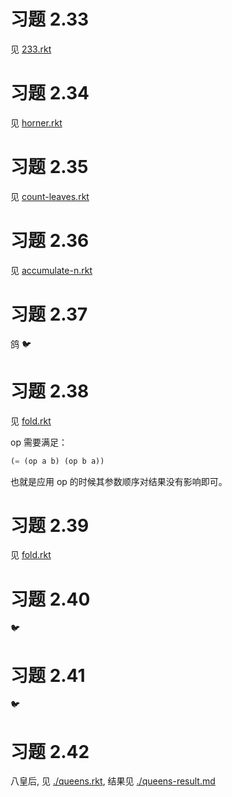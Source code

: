 # 习题 2.33 

见 [233.rkt](./233.rkt)


# 习题 2.34 

见 [horner.rkt](./horner.rkt)

# 习题 2.35 

见 [count-leaves.rkt](./count-leaves.rkt)

# 习题 2.36 

见 [accumulate-n.rkt](./accumulate-n.rkt)


# 习题 2.37 

鸽 🐦

# 习题 2.38 

见 [fold.rkt](./fold.rkt)

op 需要满足：

``` scheme
(= (op a b) (op b a))
```

也就是应用 op 的时候其参数顺序对结果没有影响即可。 

# 习题 2.39 

见 [fold.rkt](./fold.rkt)

# 习题 2.40

🐦

# 习题 2.41 

🐦

# 习题 2.42

八皇后, 见 [./queens.rkt](./queens.rkt), 结果见 [./queens-result.md](./queens-result.md)

